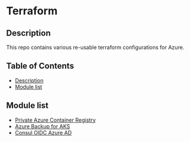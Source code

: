 # Terraform

## Description

This repo contains various re-usable terraform configurations for Azure. 

## Table of Contents
<!--ts-->
* [Description](#description)
* [Module list](#module-list)
<!--ts-->

## Module list

- [Private Azure Container Registry](./private-azure-acr)
- [Azure Backup for AKS](./azure-backup-aks)
- [Consul OIDC Azure AD](./consul-oidc-azure-ad)